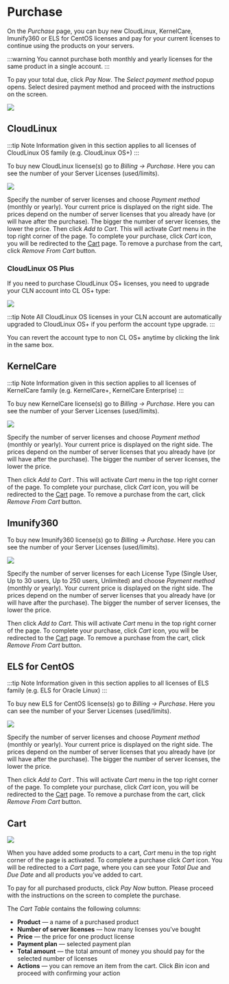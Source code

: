 # Purchase


On the _Purchase_ page, you can buy new CloudLinux, KernelCare, Imunify360 or ELS for CentOS licenses and pay for your current licenses to continue using the products on your servers.

:::warning
You cannot purchase both monthly and yearly licenses for the same product in a single account.
:::

To pay your total due, click _Pay Now_. The _Select payment method_ popup opens. Select desired payment method and proceed with the instructions on the screen.

![](/images/billingpurchase_zoom70.png)

## CloudLinux

:::tip Note
Information given in this section applies to all licenses of CloudLinux OS family (e.g. CloudLinux OS+)
:::

To buy new CloudLinux license(s) go to _Billing → Purchase_. Here you can see the number of your Server Licenses (used/limits).

![](/images/purchasecloudlinux_zoom70.png)

Specify the number of server licenses and choose _Payment method_ (monthly or yearly). Your current price is displayed on the right side. The prices depend on the number of server licenses that you already have (or will have after the purchase). The bigger the number of server licenses, the lower the price. Then click _Add to Cart_. This will activate _Cart_ menu in the top right corner of the page. To complete your purchase, click _Cart_ icon, you will be redirected to the [Cart](/purchase/#cart) page. To remove a purchase from the cart, click _Remove From Cart_ button.

### CloudLinux OS Plus

If you need to purchase CloudLinux OS+ licenses, you need to upgrade your CLN account into CL OS+ type:

![](/images/key-based-clos-plus.png)

:::tip Note
All CloudLinux OS licenses in your CLN account are automatically upgraded to CloudLinux OS+ if you perform the account type upgrade.
:::

You can revert the account type to non CL OS+ anytime by clicking the link in the same box.

## KernelCare

:::tip Note
Information given in this section applies to all licenses of KernelCare family (e.g. KernelCare+, KernelCare Enterprise)
:::

To buy new KernelCare license(s) go to _Billing → Purchase_. Here you can see the number of your Server Licenses (used/limits).

![](/images/purchasekernelcare_zoom70.png)

Specify the number of server licenses and choose _Payment method_ (monthly or yearly). Your current price is displayed on the right side. The prices depend on the number of server licenses that you already have (or will have after the purchase). The bigger the number of server licenses, the lower the price.

Then click _Add to Cart_ . This will activate _Cart_ menu in the top right corner of the page. To complete your purchase, click _Cart_ icon, you will be redirected to the [Cart](/purchase/#cart) page. To remove a purchase from the cart, click _Remove From Cart_ button.

## Imunify360


To buy new Imunify360 license(s) go to _Billing → Purchase_. Here you can see the number of your Server Licenses (used/limits).

![](/images/purchaseimunify360_zoom70.png)

Specify the number of server licenses for each License Type (Single User, Up to 30 users, Up to 250 users, Unlimited) and choose _Payment method_ (monthly or yearly). Your current price is displayed on the right side. The prices depend on the number of server licenses that you already have (or will have after the purchase). The bigger the number of server licenses, the lower the price.

Then click _Add to Cart_. This will activate _Cart_ menu in the top right corner of the page. To complete your purchase, click _Cart_ icon, you will be redirected to the [Cart](/purchase/#cart) page. To remove a purchase from the cart, click _Remove From Cart_ button.

## ELS for CentOS

:::tip Note
Information given in this section applies to all licenses of ELS family (e.g. ELS for Oracle Linux)
:::

To buy new ELS for CentOS license(s) go to _Billing → Purchase_. Here you can see the number of your Server Licenses (used/limits).

![](/images/purchaseels_zoom70.png)

Specify the number of server licenses and choose _Payment method_ (monthly or yearly). Your current price is displayed on the right side. The prices depend on the number of server licenses that you already have (or will have after the purchase). The bigger the number of server licenses, the lower the price.

Then click _Add to Cart_ . This will activate _Cart_ menu in the top right corner of the page. To complete your purchase, click _Cart_ icon, you will be redirected to the [Cart](/purchase/#cart) page. To remove a purchase from the cart, click _Remove From Cart_ button.


## Cart


![](/images/cartpage_zoom70.png)


When you have added some products to a cart, _Cart_ menu in the top right corner of the page is activated. To complete a purchase click _Cart_ icon. You will be redirected to a _Cart_ page, where you can see your _Total Due_ and _Due Date_ and all products you’ve added to cart.

To pay for all purchased products, click _Pay Now_ button. Please proceed with the instructions on the screen to complete the purchase.

The _Cart Table_ contains the following columns:

* **Product** — a name of a purchased product
* **Number of server licenses** — how many licenses you've bought
* **Price** — the price for one product license
* **Payment plan** — selected payment plan
* **Total amount** — the total amount of money you should pay for the selected number of licenses
* **Actions** — you can remove an item from the cart. Click _Bin_ icon and proceed with confirming your action


